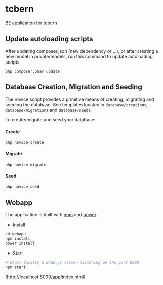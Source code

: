 # tcbern
BE application for tcbern

## Update autoloading scripts

After updating composer.json (new dependency or ...), or after creating a new
model in private/models, run this command to update autoloading scripts
```bash
php composer.phar update
```

## Database Creation, Migration and Seeding

The novice script provides a primitive means of creating, migrating and seeding the database.
See templates located in `database/creations`, `database/migrations` and `database/seeds`.

To create/migrate and seed your database:
#### Create
```bash
php novice create
```

#### Migrate
```bash
php novice migrate
```

#### Seed
```bash
php novice seed
```

## Webapp

The application is built with [npm](https://www.npmjs.com/) and [bower](http://bower.io/).

- Install
```bash
cd webapp
npm install
bower install
```
- Start
```bash
# Start locally a Node.js server listening on the port 8000
npm start
```

[http://localhost:8000/app/index.html]